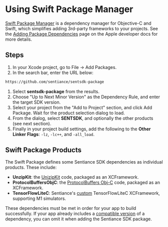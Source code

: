 # Using Swift Package Manager

[Swift Package Manager](https://developer.apple.com/documentation/xcode/swift-packages) is a dependency manager for Objective-C and Swift, which simplifies adding 3rd-party frameworks to your projects. See the [Adding Package Dependencies](https://developer.apple.com/documentation/xcode/adding-package-dependencies-to-your-app) page on the Apple developer docs for more details.

## Steps

1. In your Xcode project, go to File -> Add Packages.
2. In the search bar, enter the URL below:

```html
https://github.com/sentiance/sentsdk-package
```

1. Select **sentsdk-package** from the results.
2. Choose "Up to Next Minor Version" as the Dependency Rule, and enter the target SDK version.
3. Select your project from the "Add to Project" section, and click Add Package. Wait for the product selection dialog to load.
4. From the dialog, select **SENTSDK**, and optionally the other products (see next section).
5. Finally in your project build settings, add the following to the **Other Linker Flags**: `-lz`, `-lc++`, and `-all_load`.

## Swift Package Products

The Swift Package defines some Sentiance SDK dependencies as individual products. These include:

* **UnzipKit**: the [UnizipKit](https://github.com/abbeycode/UnzipKit) code, packaged as an XCFramework.
* **ProtocolBuffersObjC**: the [ProtocolBuffers Obj-C](https://github.com/protocolbuffers/protobuf/tree/main/objectivec) code, packaged as an XCFramework.
* **TensorFlowLiteC**: Sentiance's [custom](../../../appendix/ios/m1-simulator-support.md) TensorFlowLiteC XCFramework, supporting M1 simulators.

These dependencies must be met in order for your app to build successfully. If your app already includes a [compatible version](../../../appendix/ios/dependencies.md) of a dependency, you can omit it when adding the Sentiance SDK package.

